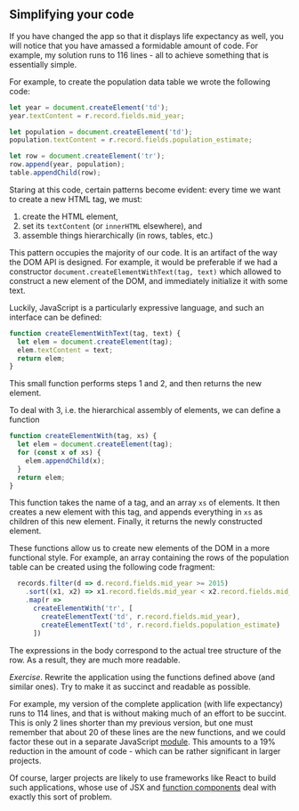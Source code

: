 ## Simplifying your code

If you have changed the app so that it displays life expectancy as well, you
will notice that you have amassed a formidable amount of code. For example, my
solution runs to 116 lines - all to achieve something that is essentially
simple.

For example, to create the population data table we wrote the following code:

```javascript
let year = document.createElement('td');
year.textContent = r.record.fields.mid_year;

let population = document.createElement('td');
population.textContent = r.record.fields.population_estimate;

let row = document.createElement('tr');
row.append(year, population);
table.appendChild(row);
```

Staring at this code, certain patterns become evident: every time we want to
create a new HTML tag, we must:
1. create the HTML element,
2. set its `textContent` (or `innerHTML` elsewhere), and
3. assemble things hierarchically (in rows, tables, etc.)

This pattern occupies the majority of our code. It is an artifact of the way the
DOM API is designed. For example, it would be preferable if we had a constructor
`document.createElementWithText(tag, text)` which allowed to construct a new
element of the DOM, and immediately initialize it with some text.

Luckily, JavaScript is a particularly expressive language, and such an interface
can be defined:

```javascript
function createElementWithText(tag, text) {
  let elem = document.createElement(tag);
  elem.textContent = text;
  return elem;
}
```
This small function performs steps 1 and 2, and then returns the new element.

To deal with 3, i.e. the hierarchical assembly of elements, we can define a function

```javascript
function createElementWith(tag, xs) {
  let elem = document.createElement(tag);
  for (const x of xs) {
    elem.appendChild(x);
  }
  return elem;
}
```

This function takes the name of a tag, and an array `xs` of elements. It then
creates a new element with this tag, and appends everything in `xs` as children
of this new element. Finally, it returns the newly constructed element.

These functions allow us to create new elements of the DOM in a more functional
style. For example, an array containing the rows of the population table can be
created using the following code fragment:

```javascript
  records.filter(d => d.record.fields.mid_year >= 2015)
    .sort((x1, x2) => x1.record.fields.mid_year < x2.record.fields.mid_year ? -1 : 1)
    .map(r =>
      createElementWith('tr', [
        createElementText('td', r.record.fields.mid_year),
        createElementText('td', r.record.fields.population_estimate)
      ])
```

The expressions in the body correspond to the actual tree structure of the row.
As a result, they are much more readable.

*Exercise*. Rewrite the application using the functions defined above (and
similar ones). Try to make it as succinct and readable as possible. 

For example, my version of the complete application (with life expectancy) runs
to 114 lines, and that is without making much of an effort to be succint. This
is only 2 lines shorter than my previous version, but one must remember that
about 20 of these lines are the new functions, and we could factor these out in
a separate JavaScript
[module](https://developer.mozilla.org/en-US/docs/Web/JavaScript/Guide/Modules).
This amounts to a 19% reduction in the amount of code - which can be rather
significant in larger projects.

Of course, larger projects are likely to use frameworks like React to build such
applications, whose use of JSX and [function
components](https://www.robinwieruch.de/react-function-component/) deal with
exactly this sort of problem.